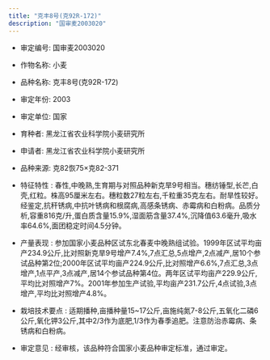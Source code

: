 ```yaml
---
title: "克丰8号(克92R-172)"
description: "国审麦2003020"
---
```

* 审定编号:  国审麦2003020

*  作物名称:  小麦

*  品种名称:  克丰8号(克92R-172)

*  审定年份:  2003

*  审定单位:  国家

* 育种者:  黑龙江省农业科学院小麦研究所

*  申请者:  黑龙江省农业科学院小麦研究所

*  品种来源:  克82恢75×克82-371

*  特征特性 : 
春性,中晚熟,生育期与对照品种新克旱9号相当。穗纺锤型,长芒,白壳,红粒。株高95厘米左右。穗粒数27粒左右,千粒重35克左右。耐旱性较好。经鉴定,抗秆锈病,中抗叶锈病和根腐病,高感条锈病、赤霉病和白粉病。品质分析,容重816克/升,蛋白质含量15.9%,湿面筋含量37.4%,沉降值63.6毫升,吸水率64.6%,面团稳定时间4.5分钟。
 
*  产量表现 : 
参加国家小麦品种区试东北春麦中晚熟组试验。1999年区试平均亩产234.9公斤,比对照新克旱9号增产7.4%,7点汇总,5点增产,2点减产,居10个参试品种第2位;2000年区试平均亩产224.9公斤,比对照增产6.6%,7点汇总,3点增产,1点平产,3点减产,居14个参试品种第4位。两年区试平均亩产229.9公斤,平均比对照增产7%。2001年参加生产试验,平均亩产231.7公斤,4点试验,3点增产,平均比对照增产4.8%。

*  栽培技术要点 : 
适期播种,亩播种量15~17公斤,亩施纯氮7-8公斤,五氧化二磷6公斤,氧化钾3公斤,其中2/3作为底肥,1/3作为春季追肥。注意防治赤霉病、条锈病和白粉病。

*  审定意见 : 
经审核，该品种符合国家小麦品种审定标准，通过审定。
